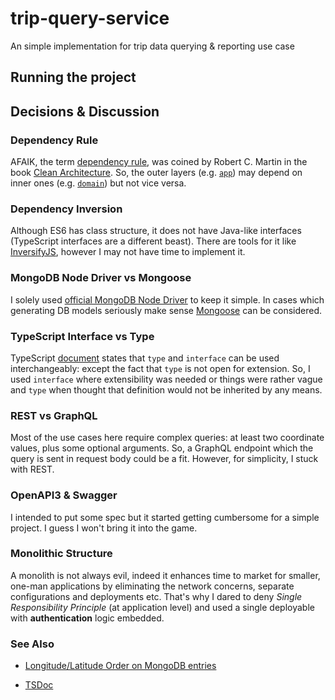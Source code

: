 # trip-query-service

An simple implementation for trip data querying &amp; reporting use case

## Running the project

## Decisions & Discussion

### Dependency Rule

AFAIK, the term [dependency rule](https://www.informit.com/articles/article.aspx?p=2832399), was coined by Robert C. Martin in the book [Clean Architecture](https://www.amazon.com/Clean-Architecture-Craftsmans-Software-Structure/dp/0134494164). So, the outer layers (e.g. [`app`](./app)) may depend on inner ones (e.g. [`domain`](./domain)) but not vice versa.

### Dependency Inversion

Although ES6 has class structure, it does not have Java-like interfaces (TypeScript interfaces are a different beast). There are tools for it like [InversifyJS](https://github.com/inversify/InversifyJS), however I may not have time to implement it.

### MongoDB Node Driver vs Mongoose

I solely used [official MongoDB Node Driver](https://mongodb.github.io/node-mongodb-native/) to keep it simple. In cases which generating DB models seriously make sense [Mongoose](https://mongoosejs.com/) can be considered.

### TypeScript Interface vs Type

TypeScript [document](https://www.typescriptlang.org/docs/handbook/2/everyday-types.html#differences-between-type-aliases-and-interfaces) states that `type` and `interface` can be used interchangeably: except the fact that `type` is not open for extension. So, I used `interface` where extensibility was needed or things were rather vague and `type` when thought that definition would not be inherited by any means.

### REST vs GraphQL

Most of the use cases here require complex queries: at least two coordinate values, plus some optional arguments. So, a GraphQL endpoint which the query is sent in request body could be a fit. However, for simplicity, I stuck with REST.

### OpenAPI3 & Swagger

I intended to put some spec but it started getting cumbersome for a simple project. I guess I won't bring it into the game.

### Monolithic Structure

A monolith is not always evil, indeed it enhances time to market for smaller, one-man applications by eliminating the network concerns, separate configurations and deployments etc. That's why I dared to deny _Single Responsibility Principle_ (at application level) and used a single deployable with **authentication** logic embedded.

### See Also

- [Longitude/Latitude Order on MongoDB entries](https://docs.mongodb.com/manual/geospatial-queries/#legacy-coordinate-pairs)

- [TSDoc](https://tsdoc.org/)
